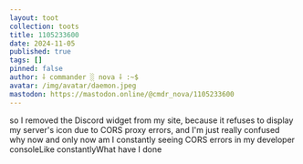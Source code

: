 ```yaml
---
layout: toot
collection: toots
title: 1105233600
date: 2024-11-05
published: true
tags: []
pinned: false
author: ⸸ commander ░ nova ⸸ :~$
avatar: /img/avatar/daemon.jpeg
mastodon: https://mastodon.online/@cmdr_nova/1105233600
---
```


so I removed the Discord widget from my site, because it refuses to display my server's icon due to CORS proxy errors, and I'm just really confused why now and only now am I constantly seeing CORS errors in my developer consoleLike constantlyWhat have I done
